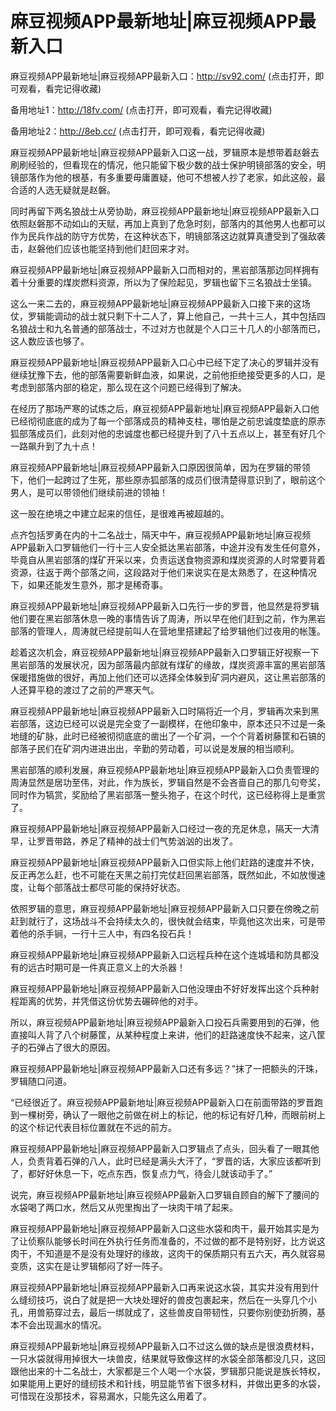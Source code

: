 # 麻豆视频APP最新地址|麻豆视频APP最新入口




麻豆视频APP最新地址|麻豆视频APP最新入口：http://sv92.com/ (点击打开，即可观看，看完记得收藏)

备用地址1：http://18fv.com/ (点击打开，即可观看，看完记得收藏)

备用地址2：http://8eb.cc/ (点击打开，即可观看，看完记得收藏)



麻豆视频APP最新地址|麻豆视频APP最新入口这一战，罗辑原本是想带着赵磐去刷刷经验的，但看现在的情况，他只能留下极少数的战士保护明镜部落的安全，明镜部落作为他的根基，有多重要毋庸置疑，他可不想被人抄了老家，如此这般，最合适的人选无疑就是赵磐。

同时再留下两名狼战士从旁协助，麻豆视频APP最新地址|麻豆视频APP最新入口依照赵磐那不动如山的天赋，再加上真到了危急时刻，部落内的其他男人也都可以作为民兵作战的防守方优势，在这种状态下，明镜部落这边就算真遭受到了强敌袭击，赵磐他们应该也能坚持到他们赶回来才对。

麻豆视频APP最新地址|麻豆视频APP最新入口而相对的，黑岩部落那边同样拥有着十分重要的煤炭燃料资源，所以为了保险起见，罗辑也留下三名狼战士坐镇。

这么一来二去的，麻豆视频APP最新地址|麻豆视频APP最新入口接下来的这场仗，罗辑能调动的战士就只剩下十二人了，算上他自己，一共十三人，其中包括四名狼战士和九名普通的部落战士，不过对方也就是个人口三十几人的小部落而已，这人数应该也够了。

麻豆视频APP最新地址|麻豆视频APP最新入口心中已经下定了决心的罗辑并没有继续犹豫下去，他的部落需要新鲜血液，如果说，之前他拒绝接受更多的人口，是考虑到部落内部的稳定，那么现在这个问题已经得到了解决。

在经历了那场严寒的试炼之后，麻豆视频APP最新地址|麻豆视频APP最新入口他已经彻彻底底的成为了每一个部落成员的精神支柱，哪怕是之前忠诚度垫底的原赤狐部落成员们，此刻对他的忠诚度也都已经提升到了八十五点以上，甚至有好几个一路飙升到了九十点！

麻豆视频APP最新地址|麻豆视频APP最新入口原因很简单，因为在罗辑的带领下，他们一起跨过了生死，那些原赤狐部落的成员们很清楚得意识到了，眼前这个男人，是可以带领他们继续前进的领袖！

这一股在绝境之中建立起来的信任，是很难再被超越的。

点齐包括罗勇在内的十二名战士，隔天中午，麻豆视频APP最新地址|麻豆视频APP最新入口罗辑他们一行十三人安全抵达黑岩部落，中途并没有发生任何意外，毕竟自从黑岩部落的煤矿开采以来，负责运送食物资源和煤炭资源的人时常要背着资源，往返于两个部落之间，这段路对于他们来说实在是太熟悉了，在这种情况下，如果还能发生意外，那才是稀奇事。

麻豆视频APP最新地址|麻豆视频APP最新入口先行一步的罗晋，他显然是将罗辑他们要在黑岩部落休息一晚的事情告诉了周涛，所以早在他们赶到之前，作为黑岩部落的管理人，周涛就已经提前叫人在营地里搭建起了给罗辑他们过夜用的帐篷。

趁着这次机会，麻豆视频APP最新地址|麻豆视频APP最新入口罗辑正好视察一下黑岩部落的发展状况，因为部落最内部就有煤矿的缘故，煤炭资源丰富的黑岩部落保暖措施做的很好，再加上他们还可以选择全体躲到矿洞内避风，这让黑岩部落的人还算平稳的渡过了之前的严寒天气。

麻豆视频APP最新地址|麻豆视频APP最新入口时隔将近一个月，罗辑再次来到黑岩部落，这边已经可以说是完全变了一副模样，在他印象中，原本还只不过是一条地缝的矿脉，此时已经被彻彻底底的凿出了一个矿洞，一个个背着树藤筐和石镐的部落子民们在矿洞内进进出出，辛勤的劳动着，可以说是发展的相当顺利。

黑岩部落的顺利发展，麻豆视频APP最新地址|麻豆视频APP最新入口负责管理的周涛显然是居功至伟，对此，作为族长，罗辑自然是不会吝啬自己的那几句夸奖，同时作为犒赏，奖励给了黑岩部落一整头狍子，在这个时代，这已经称得上是重赏了。

麻豆视频APP最新地址|麻豆视频APP最新入口经过一夜的充足休息，隔天一大清早，让罗晋带路，养足了精神的战士们气势汹汹的出发了。

麻豆视频APP最新地址|麻豆视频APP最新入口但实际上他们赶路的速度并不快，反正再怎么赶，也不可能在天黑之前打完仗赶回黑岩部落，既然如此，不如放慢速度，让每个部落战士都尽可能的保持好状态。

依照罗辑的意思，麻豆视频APP最新地址|麻豆视频APP最新入口只要在傍晚之前赶到就行了，这场战斗不会持续太久的，很快就会结束，毕竟他这次出来，可是带着他的杀手锏，一行十三人中，有四名投石兵！

麻豆视频APP最新地址|麻豆视频APP最新入口远程兵种在这个连城墙和防具都没有的远古时期可是一件真正意义上的大杀器！

麻豆视频APP最新地址|麻豆视频APP最新入口他没理由不好好发挥出这个兵种射程距离的优势，并凭借这份优势去碾碎他的对手。

所以，麻豆视频APP最新地址|麻豆视频APP最新入口投石兵需要用到的石弹，他直接叫人背了八个树藤筐，从某种程度上来讲，他们的赶路速度快不起来，这八筐子的石弹占了很大的原因。

麻豆视频APP最新地址|麻豆视频APP最新入口还有多远？”抹了一把额头的汗珠，罗辑随口问道。

“已经很近了。麻豆视频APP最新地址|麻豆视频APP最新入口在前面带路的罗晋跑到一棵树旁，确认了一眼他之前做在树上的标记，他的标记有好几种，而眼前树上的这个标记代表目标位置就在不远的前方。

麻豆视频APP最新地址|麻豆视频APP最新入口罗辑点了点头，回头看了一眼其他人，负责背着石弹的八人，此时已经是满头大汗了，“罗晋的话，大家应该都听到了，都好好休息一下，吃点东西，恢复点力气，待会儿就该动手了。”

说完，麻豆视频APP最新地址|麻豆视频APP最新入口罗辑自顾自的解下了腰间的水袋喝了两口水，然后又从兜里掏出了一块肉干啃了起来。

麻豆视频APP最新地址|麻豆视频APP最新入口这些水袋和肉干，最开始其实是为了让侦察队能够长时间在外执行任务而准备的，不过做的都不是特别好，比方说这肉干，不知道是不是没有处理好的缘故，这肉干的保质期只有五六天，再久就容易变质，这实在是让罗辑郁闷了好一阵子。

麻豆视频APP最新地址|麻豆视频APP最新入口再来说这水袋，其实并没有用到什么缝纫技巧，说白了就是把一大块处理好的兽皮包裹起来，然后在一头穿几个小孔，用兽筋穿过去，最后一绑就成了，这些兽皮自带韧性，只要你别使劲折腾，基本不会出现漏水的情况。

麻豆视频APP最新地址|麻豆视频APP最新入口不过这么做的缺点是很浪费材料，一只水袋就得用掉很大一块兽皮，结果就导致像这样的水袋全部落都没几只，这回跟他出来的十二名战士，大家都是三个人喝一个水袋，罗辑那只能说是族长特权，如果能用上更好的缝纫技术和针线，明显能节省下很多材料，并做出更多的水袋，可惜现在没那技术，容易漏水，只能先这么用着了。
